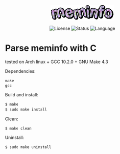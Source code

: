 <div align="center"><img src="https://github.com/siruidops/meminfo_c/raw/main/.tmp/text.gif"/>

![License](https://img.shields.io/badge/license-GPL-blue) ![Status](https://img.shields.io/badge/state-success-cyan) ![Language](https://img.shields.io/badge/language-C-purple)
</div>

# Parse meminfo with C 
tested on Arch linux + GCC 10.2.0 + GNU Make 4.3

Dependencies:
```
make
gcc
```

Build and install:
``` bash
$ make
$ sudo make install
```

Clean:
```
$ make clean
```

Uninstall:
```
$ sudo make uninstall
```
